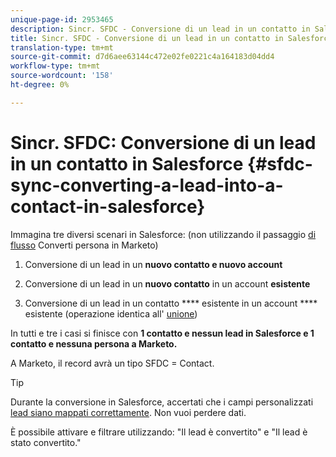 ```yaml
---
unique-page-id: 2953465
description: Sincr. SFDC - Conversione di un lead in un contatto in Salesforce - Documenti Marketo - Documentazione del prodotto
title: Sincr. SFDC - Conversione di un lead in un contatto in Salesforce
translation-type: tm+mt
source-git-commit: d7d6aee63144c472e02fe0221c4a164183d04dd4
workflow-type: tm+mt
source-wordcount: '158'
ht-degree: 0%

---
```



# Sincr. SFDC: Conversione di un lead in un contatto in Salesforce {#sfdc-sync-converting-a-lead-into-a-contact-in-salesforce}

Immagina tre diversi scenari in Salesforce: (non utilizzando il passaggio [di flusso](../../../../product-docs/core-marketo-concepts/smart-campaigns/flow-actions/convert-person.md) Converti persona in Marketo)

1. Conversione di un lead in un **nuovo contatto e nuovo account**
1. Conversione di un lead in un **nuovo contatto** in un account **esistente**

1. Conversione di un lead in un contatto **** esistente in un account **** esistente (operazione identica all&#39; [unione](sfdc-sync-merging-a-lead-contact-person.md))

In tutti e tre i casi si finisce con **1 contatto e nessun lead in Salesforce e 1 contatto e nessuna persona a Marketo.**

A Marketo, il record avrà un tipo SFDC = Contact.

>[!TIP]
>
>Durante la conversione in Salesforce, accertati che i campi personalizzati [lead siano mappati correttamente](https://help.salesforce.com/apex/HTViewHelpDoc?id=customize_mapleads.htm). Non vuoi perdere dati.

È possibile attivare e filtrare utilizzando: &quot;Il lead è convertito&quot; e &quot;Il lead è stato convertito.&quot;